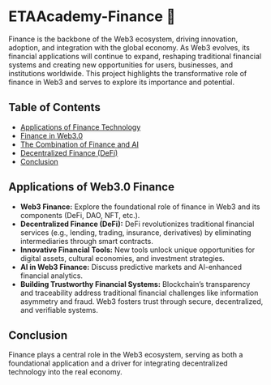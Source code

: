 # ETAAcademy-Finance 🐬

Finance is the backbone of the Web3 ecosystem, driving innovation, adoption, and integration with the global economy. As Web3 evolves, its financial applications will continue to expand, reshaping traditional financial systems and creating new opportunities for users, businesses, and institutions worldwide. This project highlights the transformative role of finance in Web3 and serves to explore its importance and potential.

## Table of Contents

- [Applications of Finance Technology](#applications-of-Finance-technology)
- [Finance in Web3.0](#Finance-in-web3.0)
- [The Combination of Finance and AI](#the-combination-of-Finance-and-ai)
- [Decentralized Finance (DeFi)](<#Decentralized-Finance-(DeFi)>)
- [Conclusion](#conclusion)

## Applications of Web3.0 Finance

- **Web3 Finance:** Explore the foundational role of finance in Web3 and its components (DeFi, DAO, NFT, etc.).
- **Decentralized Finance (DeFi):** DeFi revolutionizes traditional financial services (e.g., lending, trading, insurance, derivatives) by eliminating intermediaries through smart contracts.
- **Innovative Financial Tools:** New tools unlock unique opportunities for digital assets, cultural economies, and investment strategies.
- **AI in Web3 Finance:** Discuss predictive markets and AI-enhanced financial analytics.
- **Building Trustworthy Financial Systems:** Blockchain’s transparency and traceability address traditional financial challenges like information asymmetry and fraud. Web3 fosters trust through secure, decentralized, and verifiable systems.

## Conclusion

Finance plays a central role in the Web3 ecosystem, serving as both a foundational application and a driver for integrating decentralized technology into the real economy.
